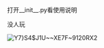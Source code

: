 打开__init__.py看使用说明

没人玩

![Y7}S4$J1U~~XE7F~9120RX2](https://github.com/sophisticate9008/zhenxun_plugin_honkai_card/assets/94435821/dc2045c0-31ba-47ac-a4b0-47c2fb07379c)
